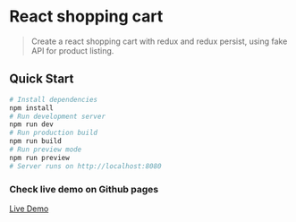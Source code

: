 # React shopping cart

> Create a react shopping cart with redux and redux persist, using fake API for product listing.

## Quick Start

```bash
# Install dependencies
npm install
# Run development server
npm run dev
# Run production build
npm run build
# Run preview mode
npm run preview
# Server runs on http://localhost:8080
```

### Check live demo on Github pages

[Live Demo](https://resplendent-melomakarona-42df7c.netlify.app/)
